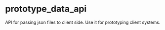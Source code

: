 # prototype_data_api
API for passing json files to client side.  Use it for prototyping client systems.
